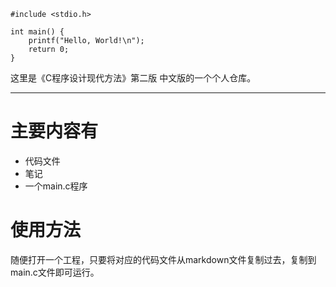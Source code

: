 ```
#include <stdio.h>

int main() {
    printf("Hello, World!\n");
    return 0;
}
```

这里是《C程序设计现代方法》第二版 中文版的一个个人仓库。



------



# 主要内容有

* 代码文件
* 笔记
* 一个main.c程序

# 使用方法

随便打开一个工程，只要将对应的代码文件从markdown文件复制过去，复制到main.c文件即可运行。



